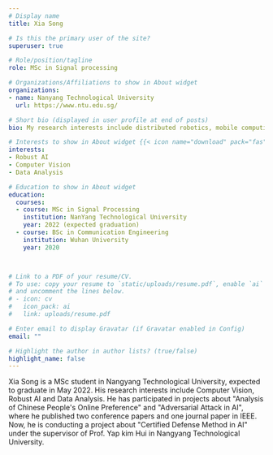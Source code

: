 ```yaml
---
# Display name
title: Xia Song

# Is this the primary user of the site?
superuser: true

# Role/position/tagline
role: MSc in Signal processing

# Organizations/Affiliations to show in About widget
organizations:
- name: Nanyang Technological University
  url: https://www.ntu.edu.sg/

# Short bio (displayed in user profile at end of posts)
bio: My research interests include distributed robotics, mobile computing and programmable matter.

# Interests to show in About widget {{< icon name="download" pack="fas" >}} Download my {{< staticref "uploads/demo_resume.pdf" "newtab" >}}resumé{{< /staticref >}}
interests:
- Robust AI
- Computer Vision
- Data Analysis

# Education to show in About widget
education:
  courses:
  - course: MSc in Signal Processing
    institution: NanYang Technological University
    year: 2022 (expected graduation)
  - course: BSc in Communication Engineering
    institution: Wuhan University
    year: 2020



# Link to a PDF of your resume/CV.
# To use: copy your resume to `static/uploads/resume.pdf`, enable `ai` icons in `params.toml`, 
# and uncomment the lines below.
# - icon: cv
#   icon_pack: ai
#   link: uploads/resume.pdf

# Enter email to display Gravatar (if Gravatar enabled in Config)
email: ""

# Highlight the author in author lists? (true/false)
highlight_name: false 
---
```


Xia Song is a MSc student in Nangyang Technological University, expected to graduate in May 2022. His research interests include Computer Vision, Robust AI and Data Analysis. He has participated in projects about "Analysis of Chinese People's Online Preference" and "Adversarial Attack in AI", where he published two conference papers and one journal paper in IEEE. Now, he is conducting a project about "Certified Defense Method in AI" under the supervisor of Prof. Yap kim Hui in Nangyang Technological University. 

